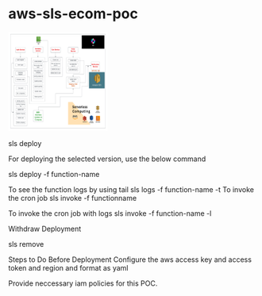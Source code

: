 # aws-sls-ecom-poc
<img src="/ecom-poc.png" alt="My cool logo" height="200" width="200"/>

sls deploy

For deploying the selected version, use the below command

sls deploy -f function-name

To see the function logs by using tail
sls logs -f function-name -t
To invoke the cron job
sls invoke -f functionname

To invoke the cron job with logs
sls invoke -f function-name -l

Withdraw Deployment

sls remove

Steps to Do Before Deployment Configure the aws access key and access token and region and format as yaml

Provide neccessary iam policies for this POC.
